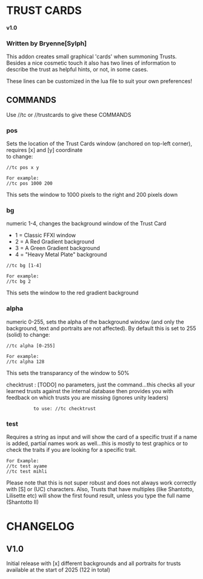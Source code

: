 # TRUST CARDS
#### v1.0

### Written by Bryenne[Sylph]

This addon creates small graphical 'cards' when summoning Trusts.
Besides a nice cosmetic touch it also has two lines of information
to describe the trust as helpful hints, or not, in some cases.

These lines can be customized in the lua file to suit your own preferences!

## COMMANDS

Use //tc or //trustcards to give these COMMANDS

### pos
Sets the location of the Trust Cards window (anchored on top-left corner), requires [x] and [y] coordinate			  
to change:
```
//tc pos x y 

For example:
//tc pos 1000 200 
```
This sets the window to 1000 pixels to the right and 200 pixels down
			  
### bg
numeric 1-4, changes the background window of the Trust Card
* 1 = Classic FFXI window
* 2 = A Red Gradient background
* 3 = A Green Gradient background
* 4 = "Heavy Metal Plate" background
```
//tc bg [1-4] 

For example: 
//tc bg 2
```
This sets the window to the red gradient background
			  
### alpha
numeric 0-255, sets the alpha of the background window (and only the background, text and portraits are not affected). By default this is set to 255 (solid)
to change: 
```
//tc alpha [0-255]
			  
For example:
//tc alpha 128
```
This sets the transparancy of the window to 50%
			  
checktrust	: [TODO] no parameters, just the command...this checks all your learned trusts against the internal database
			  then provides you with feedback on which trusts you are missing (ignores unity leaders)
			  
			  to use: //tc checktrust
			  
### test
Requires a string as input and will show the card of a specific trust if a name is added, partial names work as well...this is mostly to test graphics or to check the traits if you are looking for a specific trait.
```
For Example:
//tc test ayame
//tc test mihli
```
Please note that this is not super robust and does not always work correctly with [S] or (UC) characters.
Also, Trusts that have multiples (like Shantotto, Lilisette etc) will show the first found result, unless you type the full name (Shantotto II)
							
# CHANGELOG

## V1.0
Initial release with [x] different backgrounds and all portraits for trusts available at the start of 2025 (122 in total)